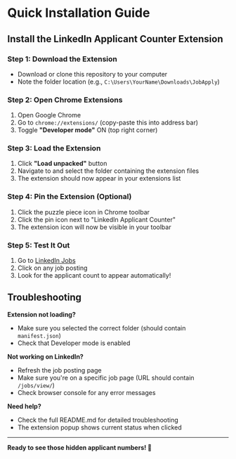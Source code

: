 # Quick Installation Guide

## Install the LinkedIn Applicant Counter Extension

### Step 1: Download the Extension
- Download or clone this repository to your computer
- Note the folder location (e.g., `C:\Users\YourName\Downloads\JobApply`)

### Step 2: Open Chrome Extensions
1. Open Google Chrome
2. Go to `chrome://extensions/` (copy-paste this into address bar)
3. Toggle **"Developer mode"** ON (top right corner)

### Step 3: Load the Extension
1. Click **"Load unpacked"** button
2. Navigate to and select the folder containing the extension files
3. The extension should now appear in your extensions list

### Step 4: Pin the Extension (Optional)
1. Click the puzzle piece icon in Chrome toolbar
2. Click the pin icon next to "LinkedIn Applicant Counter"
3. The extension icon will now be visible in your toolbar

### Step 5: Test It Out
1. Go to [LinkedIn Jobs](https://www.linkedin.com/jobs/)
2. Click on any job posting
3. Look for the applicant count to appear automatically!

## Troubleshooting

**Extension not loading?**
- Make sure you selected the correct folder (should contain `manifest.json`)
- Check that Developer mode is enabled

**Not working on LinkedIn?**
- Refresh the job posting page
- Make sure you're on a specific job page (URL should contain `/jobs/view/`)
- Check browser console for any error messages

**Need help?**
- Check the full README.md for detailed troubleshooting
- The extension popup shows current status when clicked

---

**Ready to see those hidden applicant numbers! 🎯** 